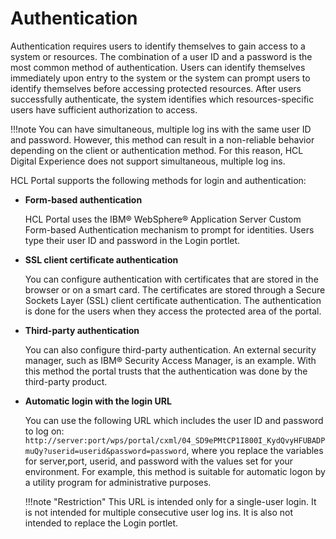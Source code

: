 # Authentication

Authentication requires users to identify themselves to gain access to a system or resources. The combination of a user ID and a password is the most common method of authentication. Users can identify themselves immediately upon entry to the system or the system can prompt users to identify themselves before accessing protected resources. After users successfully authenticate, the system identifies which resources-specific users have sufficient authorization to access.

!!!note
    You can have simultaneous, multiple log ins with the same user ID and password. However, this method can result in a non-reliable behavior depending on the client or authentication method. For this reason, HCL Digital Experience does not support simultaneous, multiple log ins.

HCL Portal supports the following methods for login and authentication:

-   **Form-based authentication**

    HCL Portal uses the IBM® WebSphere® Application Server Custom Form-based Authentication mechanism to prompt for identities. Users type their user ID and password in the Login portlet.

-   **SSL client certificate authentication**

    You can configure authentication with certificates that are stored in the browser or on a smart card. The certificates are stored through a Secure Sockets Layer \(SSL\) client certificate authentication. The authentication is done for the users when they access the protected area of the portal.

-   **Third-party authentication**

    You can also configure third-party authentication. An external security manager, such as IBM® Security Access Manager, is an example. With this method the portal trusts that the authentication was done by the third-party product.

-   **Automatic login with the login URL**

    You can use the following URL which includes the user ID and password to log on: `http://server:port/wps/portal/cxml/04_SD9ePMtCP1I800I_KydQvyHFUBADPmuQy?userid=userid&password=password`, where you replace the variables for server,port, userid, and password with the values set for your environment. For example, this method is suitable for automatic logon by a utility program for administrative purposes.

    !!!note "Restriction"
        This URL is intended only for a single-user login. It is not intended for multiple consecutive user log ins. It is also not intended to replace the Login portlet.



